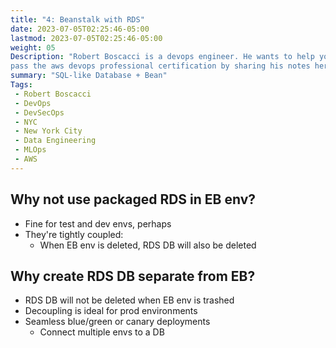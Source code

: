 ```yaml
---
title: "4: Beanstalk with RDS"
date: 2023-07-05T02:25:46-05:00
lastmod: 2023-07-05T02:25:46-05:00
weight: 05
Description: "Robert Boscacci is a devops engineer. He wants to help you \
pass the aws devops professional certification by sharing his notes here." # Keep to 150-160 chars
summary: "SQL-like Database + Bean"
Tags:
 - Robert Boscacci
 - DevOps
 - DevSecOps
 - NYC
 - New York City
 - Data Engineering
 - MLOps
 - AWS
---
```


## Why not use packaged RDS in EB env?
- Fine for test and dev envs, perhaps
- They're tightly coupled:
	- When EB env is deleted, RDS DB will also be deleted

## Why create RDS DB separate from EB?
- RDS DB will not be deleted when EB env is trashed
- Decoupling is ideal for prod environments
- Seamless blue/green or canary deployments
	- Connect multiple envs to a DB
